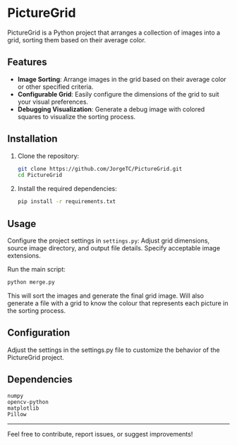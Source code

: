 # PictureGrid

PictureGrid is a Python project that arranges a collection of images into a grid, sorting them based on their average color.

## Features

- **Image Sorting**: Arrange images in the grid based on their average color or other specified criteria.
- **Configurable Grid**: Easily configure the dimensions of the grid to suit your visual preferences.
- **Debugging Visualization**: Generate a debug image with colored squares to visualize the sorting process.

## Installation

1. Clone the repository:

   ```bash
   git clone https://github.com/JorgeTC/PictureGrid.git
   cd PictureGrid
   ```

2. Install the required dependencies:

    ```bash
    pip install -r requirements.txt
    ```

## Usage

Configure the project settings in `settings.py`:
Adjust grid dimensions, source image directory, and output file details.
Specify acceptable image extensions.

Run the main script:

```bash
python merge.py
```

This will sort the images and generate the final grid image.
Will also generate a file with a grid to know the colour that represents each picture in the sorting process.

## Configuration

Adjust the settings in the settings.py file to customize the behavior of the PictureGrid project.

## Dependencies

    numpy
    opencv-python
    matplotlib
    Pillow

---

Feel free to contribute, report issues, or suggest improvements!